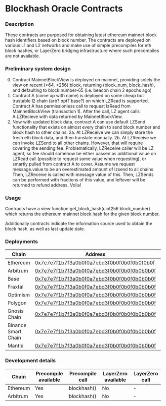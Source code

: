 # Blockhash Oracle Contracts

### Description
These contracts are purposed for obtaining latest ethereum mainnet block hash identifiers based on block number. The contracts are deployed on various L1 and L2 networks and make use of simple precompiles for eth block hashes, or LayerZero bridging infrastructure where such precompiles are not available.

### Preliminary system design

0. Contract MainnetBlockView is deployed on mainnet, providing solely the view on recent (>64, <256) block, returning (block_num, block_hash), and defaulting to block.number-65 (i.e. beacon chain 2 epochs ago)
1. Contract A (come up with name) is deployed on some cheap but trustable l2 chain (arb? opt? base?) on which LZRead is supported. Contract A has permissionless call to request lzRead from MainnetBlockView (transaction 1). After the call, LZ agent calls A.LZRecieve with data returned by MainnetBlockView.
3. Now with updated block data, contract A can use default LZSend functionality that exists on almost every chain to send block number and block hash to other chains.
2a. At LZReceive we can simply store the fresh eth block data, and then translate manually.
2b. At LZReceive we can invoke LZSend to all other chains. However, that will require covering the sending fee. Problematically, LZReceive caller will be LZ agent, so fee should somehow be either passed as additional value on LZRead call (possible to request some value when requesting), or smartly pulled from contract A to cover.
Assume we request message.value to be an overestimated amount of lzsend to all chains. Then, LZReceive is called with message value of this. Then, LZSends can be performed with fractions of this value, and leftover will be returned to refund address. Voila!

### Usage
Contracts have a view function get_block_hash(uint256 block_number) which returns the ethereum mainnet block hash for the given block number.

Additionally contracts indicate the information source used to obtain the block hash, as well as last update date.

### Deployments
| Chain | Address | Precompile | LayerZero |
| --- | --- | --- | --- |
| Ethereum | [0x7e7e7f1b7f3a0b0f0a7ebd3f0b0f0b0f0b0f0b0f](https://etherscan.io/address/0x7e7e7f1b7f3a0b0f0a7ebd3f0b0f0b0f0b0f0b0f) | Yes | No |
| Arbitrum | [0x7e7e7f1b7f3a0b0f0a7ebd3f0b0f0b0f0b0b0b0f](https://arbiscan.io/address/0x7e7e7f1b7f3a0b0f0a7ebd3f0b0f0b0f0b0b0b0f) | Yes | No |
| Base | [0x7e7e7f1b7f3a0b0f0a7ebd3f0b0f0b0f0b0b0b0f](https://basescan.io/address/SP3G2Q6NY2ZFD9C0VCHZH6PQ7VQXZGK2M2ZQ9KQKV) | Yes | No |
| Fraxtal | [0x7e7e7f1b7f3a0b0f0a7ebd3f0b0f0b0f0b0b0b0f](https://fraxscan.io/address/0x7e7e7f1b7f3a0b0f0a7ebd3f0b0f0b0f0b0b0b0f) | Yes | No |
| Optimism | [0x7e7e7f1b7f3a0b0f0a7ebd3f0b0f0b0f0b0b0b0f](https://optimistic.etherscan.io/address/0x7e7e7f1b7f3a0b0f0a7ebd3f0b0f0b0f0b0b0b0f) | Yes | No |
| Polygon | [0x7e7e7f1b7f3a0b0f0a7ebd3f0b0f0b0f0b0b0b0f](https://polygonscan.com/address/0x7e7e7f1b7f3a0b0f0a7ebd3f0b0f0b0f0b0b0b0f) | Yes | No |
| Gnosis Chain | [0x7e7e7f1b7f3a0b0f0a7ebd3f0b0f0b0f0b0b0b0f](https://gnosisscan.io/address/0x7e7e7f1b7f3a0b0f0a7ebd3f0b0f0b0f0b0b0b0f) | Yes | No |
| Binance Smart Chain | [0x7e7e7f1b7f3a0b0f0a7ebd3f0b0f0b0f0b0b0b0f](https://bscscan.com/address/0x7e7e7f1b7f3a0b0f0a7ebd3f0b0f0b0f0b0b0b0f) | Yes | No |
| Mantle | [0x7e7e7f1b7f3a0b0f0a7ebd3f0b0f0b0f0b0b0b0f](https://oklink.com/address/0x7e7e7f1b7f3a0b0f0a7ebd3f0b0f0b0f0b0b0b0f) | Yes | No |

### Development details
| Chain | Precompile available | Precompile call | LayerZero available | LayerZero call |
| --- | --- | --- | --- | --- |
| Ethereum | Yes | blockhash() | No | - |
| Arbitrum | Yes | blockhash() | No | - |
